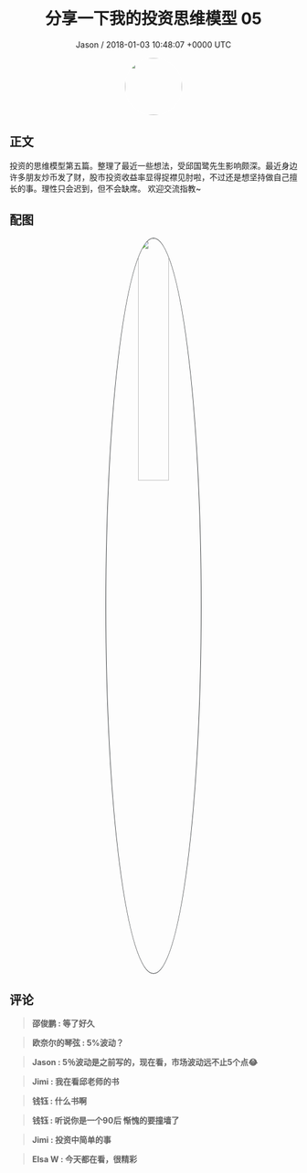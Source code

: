 <h1 align="center">分享一下我的投资思维模型 05</h1>
<p align="center">
    <a>Jason / 2018-01-03 10:48:07 &#43;0000 UTC</a>
</p>

<div align="center">
    <img src="https://images.zsxq.com/Ftbym-tzOBZ26mFA21Ca1rs64ASm?e=1590940799&amp;token=kIxbL07-8jAj8w1n4s9zv64FuZZNEATmlU_Vm6zD:_So2l851p2qR-1oMMudfU5ypuv0=" width="100" height="100" style="border:1px solid;border-radius:50%; color:#ffffff"/>
</div>

## 正文

<div>
  投资的思维模型第五篇。整理了最近一些想法，受邱国鹭先生影响颇深。最近身边许多朋友炒币发了财，股市投资收益率显得捉襟见肘啦，不过还是想坚持做自己擅长的事。理性只会迟到，但不会缺席。
欢迎交流指教~
</div>

## 配图
<div class="image" align="center">

<img src="https://images.zsxq.com/FjITCHsN3Zvug5SdpL0W1InHg-lg?imageMogr2/auto-orient/thumbnail/800x/format/jpg/blur/1x0/quality/75&amp;e=1590940799&amp;token=kIxbL07-8jAj8w1n4s9zv64FuZZNEATmlU_Vm6zD:TDcc2Uxow8BKSW7XYgPSWzUdPts=" width="33%" height="33%" style="border:1px solid;border-radius:50%; color:#3c3f41"/>

</div>

## 评论

<div align="left">
<div>

<blockquote >
<span> <strong>邵俊鹏 : 等了好久 </strong></span>
</blockquote>

<blockquote >
<span> <strong>欧奈尔的琴弦 : 5%波动？ </strong></span>
</blockquote>

<blockquote >
<span> <strong>Jason : 5％波动是之前写的，现在看，市场波动远不止5个点😂 </strong></span>
</blockquote>

<blockquote >
<span> <strong>Jimi : 我在看邱老师的书 </strong></span>
</blockquote>

<blockquote >
<span> <strong>钱钰 : 什么书啊 </strong></span>
</blockquote>

<blockquote >
<span> <strong>钱钰 : 听说你是一个90后 惭愧的要撞墙了 </strong></span>
</blockquote>

<blockquote >
<span> <strong>Jimi : 投资中简单的事 </strong></span>
</blockquote>

<blockquote >
<span> <strong>Elsa W : 今天都在看，很精彩 </strong></span>
</blockquote>

</div>
</div>